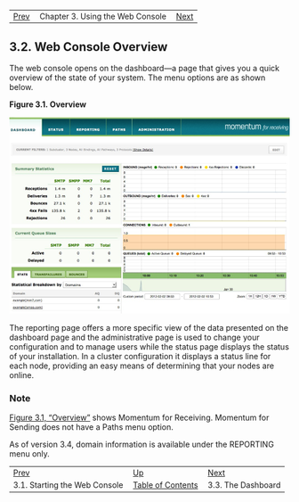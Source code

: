 |     |     |     |
| --- | --- | --- |
| [Prev](web3.starting.web.console)  | Chapter 3. Using the Web Console |  [Next](web3.dashboard) |

## 3.2. Web Console Overview

The web console opens on the dashboard—a page that gives you a quick overview of the state of your system. The menu options are as shown below.

<a name="figure_console_overview"></a>

**Figure 3.1. Overview**

![Overview](images/web3/overview.png)

The reporting page offers a more specific view of the data presented on the dashboard page and the administrative page is used to change your configuration and to manage users while the status page displays the status of your installation. In a cluster configuration it displays a status line for each node, providing an easy means of determining that your nodes are online.

### Note

[Figure 3.1, “Overview”](web3.overview#figure_console_overview "Figure 3.1. Overview") shows Momentum for Receiving. Momentum for Sending does not have a Paths menu option.

As of version 3.4, domain information is available under the REPORTING menu only.


|     |     |     |
| --- | --- | --- |
| [Prev](web3.starting.web.console)  | [Up](web3) |  [Next](web3.dashboard) |
| 3.1. Starting the Web Console  | [Table of Contents](index) |  3.3. The Dashboard |
